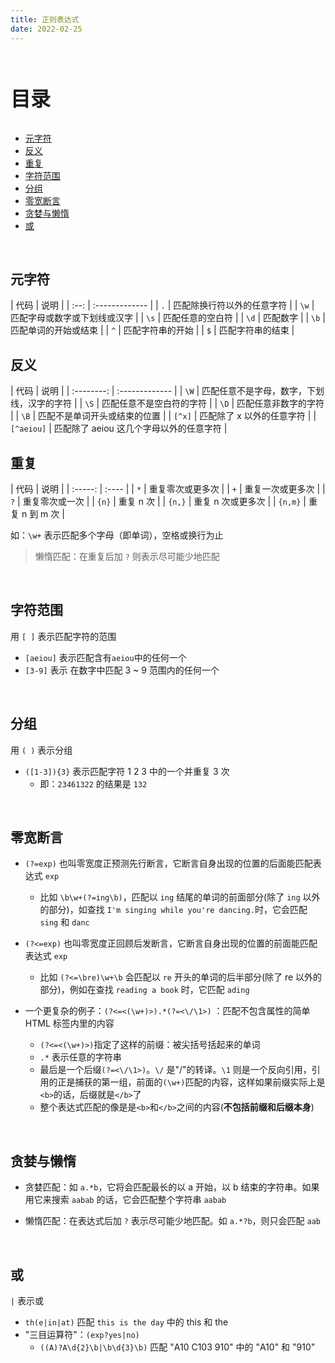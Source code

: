 ```yaml
---
title: 正则表达式
date: 2022-02-25
---
```


<br><p style="font-size: 32px; font-weight: bold;">目录</p>

<!-- @import "[TOC]" {cmd="toc" depthFrom=1 depthTo=6 orderedList=false} -->

<!-- code_chunk_output -->

- [元字符](#元字符)
- [反义](#反义)
- [重复](#重复)
- [字符范围](#字符范围)
- [分组](#分组)
- [零宽断言](#零宽断言)
- [贪婪与懒惰](#贪婪与懒惰)
- [或](#或)

<!-- /code_chunk_output -->

<br>

## 元字符

<div class="tableBox">

<span></span>
| 代码 | 说明 |
| :--: | :------------- |
| `.` | 匹配除换行符以外的任意字符 |
| `\w` | 匹配字母或数字或下划线或汉字 |
| `\s` | 匹配任意的空白符 |
| `\d` | 匹配数字 |
| `\b` | 匹配单词的开始或结束 |
| `^` | 匹配字符串的开始 |
| `$` | 匹配字符串的结束 |

</div>

## 反义

<div class="tableBox">

<span></span>
| 代码 | 说明 |
| :--------: | :------------- |
| `\W` | 匹配任意不是字母，数字，下划线，汉字的字符 |
| `\S` | 匹配任意不是空白符的字符 |
| `\D` | 匹配任意非数字的字符 |
| `\B` | 匹配不是单词开头或结束的位置 |
| `[^x]` | 匹配除了 x 以外的任意字符 |
| `[^aeiou]` | 匹配除了 aeiou 这几个字母以外的任意字符 |

</div>

## 重复

<div class="tableBox">

<span></span>
| 代码 | 说明 |
| :-----: | :---- |
| `*` | 重复零次或更多次 |
| `+` | 重复一次或更多次 |
| `?` | 重复零次或一次 |
| `{n}` | 重复 n 次 |
| `{n,}` | 重复 n 次或更多次 |
| `{n,m}` | 重复 n 到 m 次 |

</div>

如：`\w+` 表示匹配多个字母（即单词），空格或换行为止

> 懒惰匹配：在重复后加 `?` 则表示尽可能少地匹配

<br>

## 字符范围

用 `[ ]` 表示匹配字符的范围

- `[aeiou]` 表示匹配含有`aeiou`中的任何一个
- `[3-9]` 表示 在数字中匹配 3 ~ 9 范围内的任何一个

<br>

## 分组

用 `( )` 表示分组

- `([1-3]){3}` 表示匹配字符 1 2 3 中的一个并重复 3 次
  - 即：`23461322` 的结果是 `132`

<br>

## 零宽断言

- `(?=exp)` 也叫零宽度正预测先行断言，它断言自身出现的位置的后面能匹配表达式 `exp`

  - 比如 `\b\w+(?=ing\b)`，匹配以 `ing` 结尾的单词的前面部分(除了 `ing` 以外的部分)，如查找 `I'm singing while you're dancing.`时，它会匹配 `sing` 和 `danc`

- `(?<=exp)` 也叫零宽度正回顾后发断言，它断言自身出现的位置的前面能匹配表达式 `exp`

  - 比如 `(?<=\bre)\w+\b` 会匹配以 `re` 开头的单词的后半部分(除了 re 以外的部分)，例如在查找 `reading a book` 时，它匹配 `ading`

- 一个更复杂的例子：`(?<=<(\w+)>).*(?=<\/\1>)` ：匹配不包含属性的简单 HTML 标签内里的内容
  - `(?<=<(\w+)>)`指定了这样的前缀：被尖括号括起来的单词
  - `.*` 表示任意的字符串
  - 最后是一个后缀`(?=<\/\1>)`。`\/` 是"/"的转译。`\1` 则是一个反向引用，引用的正是捕获的第一组，前面的`(\w+)`匹配的内容，这样如果前缀实际上是`<b>`的话，后缀就是`</b>`了
  - 整个表达式匹配的像是是`<b>`和`</b>`之间的内容(**不包括前缀和后缀本身**)

<br>

## 贪婪与懒惰

- 贪婪匹配：如 `a.*b`，它将会匹配最长的以 a 开始，以 b 结束的字符串。如果用它来搜索 `aabab` 的话，它会匹配整个字符串 `aabab`

- 懒惰匹配：在表达式后加 `?` 表示尽可能少地匹配。如 `a.*?b`，则只会匹配 `aab`

<br>

## 或

`|` 表示或

- `th(e|in|at)` 匹配 `this is the day` 中的 this 和 the
- "三目运算符"：`(exp?yes|no)`
  - `((A)?A\d{2}\b|\b\d{3}\b)` 匹配 "A10 C103 910" 中的 "A10" 和 "910"
